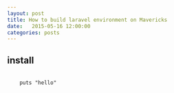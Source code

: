 ```yaml
---
layout: post
title: How to build laravel environment on Mavericks
date:   2015-05-16 12:00:00
categories: posts
---
```


## install

<pre>
  <code class="ruby">
    puts "hello"
  </code>
</pre>
